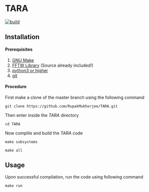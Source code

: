 # TARA

[![build](https://github.com/RupakMukherjee/TARA/actions/workflows/main.yml/badge.svg)](https://github.com/RupakMukherjee/TARA/actions/workflows/main.yml)

Installation
------------
#### Prerequisites
1. [GNU Make](https://www.gnu.org/software/make/)
2. [FFTW Library](http://www.fftw.org/) (Source already included!)
3. [python3 or higher](https://www.python.org/download/releases/3.0/)
4. [git](https://git-scm.com/)

#### Procedure
First make a clone of the master branch using the following command
```shell
git clone https://github.com/RupakMukherjee/TARA.git
```
Then enter inside the *TARA* directory 
```shell
cd TARA
```
Now complile and build the *TARA* code
```shell
make subsystems
``` 

```shell
make all
``` 
Usage
-----
Upon successful compilation, run the code using following command
```shell
make run
```
